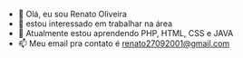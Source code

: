 - 👋 Olá, eu sou Renato Oliveira
- 👀 estou interessado  em trabalhar na área
- 🌱 Atualmente estou aprendendo PHP, HTML, CSS e JAVA
- 📫 Meu email pra contato é renato27092001@gmail.com

<!---
NatoOliveira/NatoOliveira is a ✨ special ✨ repository because its `README.md` (this file) appears on your GitHub profile.
You can click the Preview link to take a look at your changes.
--->
